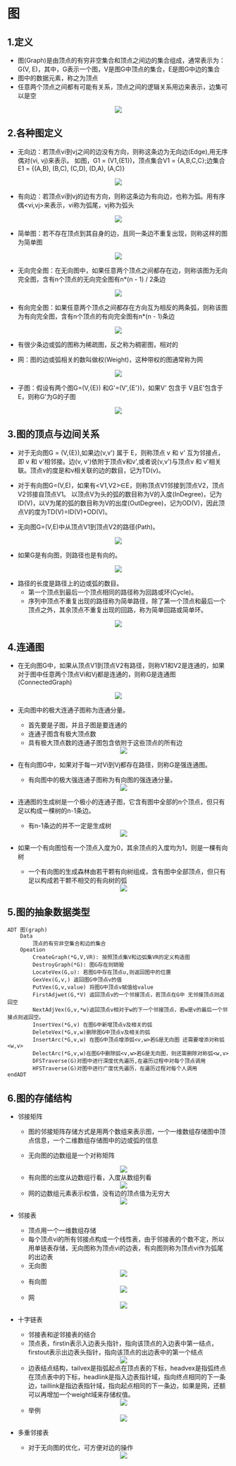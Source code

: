 # 图
## 1.定义
+ 图(Graph)是由顶点的有穷非空集合和顶点之间边的集合组成，通常表示为：G(V, E)，其中，G表示一个图，V是图G中顶点的集合，E是图G中边的集合
+ 图中的数据元素，称之为顶点
+ 任意两个顶点之间都有可能有关系，顶点之间的逻辑关系用边来表示，边集可以是空

<div align=center><img src="https://github.com/Upmerge/Daily/blob/master/1.DataStructuresAndAlgorithms/0.DataStructures/0.Note/image/45.PNG"/></div>

## 2.各种图定义
+ 无向边：若顶点vi到vj之间的边没有方向，则称这条边为无向边(Edge),用无序偶对(vi, vj)来表示。
如图，G1 = (V1,{E1})，顶点集合V1 = {A,B,C,C};边集合E1 = {(A,B), (B,C), (C,D), (D,A), (A,C)}

<div align=center><img src="https://github.com/Upmerge/Daily/blob/master/1.DataStructuresAndAlgorithms/0.DataStructures/0.Note/image/46.PNG"/></div>

+ 有向边：若顶点vi到vj的边有方向，则称这条边为有向边，也称为弧。用有序偶<vi,vj>来表示，vi称为弧尾，vj称为弧头

<div align=center><img src="https://github.com/Upmerge/Daily/blob/master/1.DataStructuresAndAlgorithms/0.DataStructures/0.Note/image/47.PNG"/></div>

+ 简单图：若不存在顶点到其自身的边，且同一条边不重复出现，则称这样的图为简单图

<div align=center><img src="https://github.com/Upmerge/Daily/blob/master/1.DataStructuresAndAlgorithms/0.DataStructures/0.Note/image/48.PNG"/></div>

+ 无向完全图：在无向图中，如果任意两个顶点之间都存在边，则称该图为无向完全图，含有n个顶点的无向完全图有n*(n - 1) / 2条边

<div align=center><img src="https://github.com/Upmerge/Daily/blob/master/1.DataStructuresAndAlgorithms/0.DataStructures/0.Note/image/49.PNG"/></div>

+ 有向完全图：如果任意两个顶点之间都存在方向互为相反的两条弧，则称该图为有向完全图，含有n个顶点的有向完全图有n*(n - 1)条边

<div align=center><img src="https://github.com/Upmerge/Daily/blob/master/1.DataStructuresAndAlgorithms/0.DataStructures/0.Note/image/50.PNG"/></div>

+ 有很少条边或弧的图称为稀疏图，反之称为稠密图，相对的

+ 网：图的边或弧相关的数叫做权(Weight)，这种带权的图通常称为网

<div align=center><img src="https://github.com/Upmerge/Daily/blob/master/1.DataStructuresAndAlgorithms/0.DataStructures/0.Note/image/51.PNG"/></div>

+ 子图：假设有两个图G=(V,{E}) 和G'=(V',{E'})，如果V' 包含于 V且E'包含于E，则称G'为G的子图

<div align=center><img src="https://github.com/Upmerge/Daily/blob/master/1.DataStructuresAndAlgorithms/0.DataStructures/0.Note/image/52.PNG"/></div>

## 3.图的顶点与边间关系

+ 对于无向图G = (V,{E}),如果边(v,v') 属于 E，则称顶点 v 和 v' 互为邻接点，即 v 和 v'相邻接。边(v, v')依附于顶点v和v',或者说(v,v')与顶点v 和 v'相关联。顶点v的度是和v相关联的边的数目，记为TD(v)。 

+ 对于有向图G=(V,E)，如果有<V1,V2>∈E，则称顶点V1邻接到顶点V2，顶点V2邻接自顶点V1。
以顶点V为头的弧的数目称为V的入度(InDegree)，记为ID(V)，以V为尾的弧的数目称为V的出度(OutDegree)，记为OD(V)，因此顶点V的度为TD(V)=ID(V)+OD(V)。

+ 无向图G=(V,E)中从顶点V1到顶点V2的路径(Path)。

<div align=center><img src="https://github.com/Upmerge/Daily/blob/master/1.DataStructuresAndAlgorithms/0.DataStructures/0.Note/image/53.PNG"/></div>

+ 如果G是有向图，则路径也是有向的。

<div align=center><img src="https://github.com/Upmerge/Daily/blob/master/1.DataStructuresAndAlgorithms/0.DataStructures/0.Note/image/54.PNG"/></div>

+ 路径的长度是路径上的边或弧的数目。
    + 第一个顶点到最后一个顶点相同的路径称为回路或环(Cycle)。
    + 序列中顶点不重复出现的路径称为简单路径，除了第一个顶点和最后一个顶点之外，其余顶点不重复出现的回路，称为简单回路或简单环。

<div align=center><img src="https://github.com/Upmerge/Daily/blob/master/1.DataStructuresAndAlgorithms/0.DataStructures/0.Note/image/55.PNG"/></div>

## 4.连通图

+ 在无向图G中，如果从顶点V1到顶点V2有路径，则称V1和V2是连通的，如果对于图中任意两个顶点Vi和Vj都是连通的，则称G是连通图(ConnectedGraph)

<div align=center><img src="https://github.com/Upmerge/Daily/blob/master/1.DataStructuresAndAlgorithms/0.DataStructures/0.Note/image/56.PNG"/></div>

+ 无向图中的极大连通子图称为连通分量。
    + 首先要是子图，并且子图是要连通的
    + 连通子图含有极大顶点数
    + 具有极大顶点数的连通子图包含依附于这些顶点的所有边

    <div align=center><img src="https://github.com/Upmerge/Daily/blob/master/1.DataStructuresAndAlgorithms/0.DataStructures/0.Note/image/57.PNG"/></div>

+ 在有向图G中，如果对于每一对Vi到Vj都存在路径，则称G是强连通图。
    + 有向图中的极大强连通子图称为有向图的强连通分量。

    <div align=center><img src="https://github.com/Upmerge/Daily/blob/master/1.DataStructuresAndAlgorithms/0.DataStructures/0.Note/image/58.PNG"/></div>

+ 连通图的生成树是一个极小的连通子图，它含有图中全部的n个顶点，但只有足以构成一棵树的n-1条边。
    + 有n-1条边的并不一定是生成树

    <div align=center><img src="https://github.com/Upmerge/Daily/blob/master/1.DataStructuresAndAlgorithms/0.DataStructures/0.Note/image/59.PNG"/></div>

+ 如果一个有向图恰有一个顶点入度为0，其余顶点的入度均为1，则是一棵有向树
    + 一个有向图的生成森林由若干颗有向树组成，含有图中全部顶点，但只有足以构成若干颗不相交的有向树的弧

    <div align=center><img src="https://github.com/Upmerge/Daily/blob/master/1.DataStructuresAndAlgorithms/0.DataStructures/0.Note/image/60.PNG"/></div>

## 5.图的抽象数据类型
~~~
ADT 图(graph)
    Data
        顶点的有穷非空集合和边的集合
    Opeation
        CreateGraph(*G,V,VR): 按照顶点集V和边弧集VR的定义构造图
        DestroyGraph(*G): 图G存在则销毁
        LocateVex(G,u): 若图G中存在顶点u,则返回图中的位置
        GexVex(G,v,) 返回图G中顶点v的值
        PutVex(G,v,value) 将图G中顶点v赋值给value
        FirstAdjwet(G,*V) 返回顶点v的一个邻接顶点，若顶点在G中 无邻接顶点则返回空
        NextAdjVex(G,v,*w)返回顶点v相对于w的下一个邻接顶点，若w是v的最后一个邻接点则返回空。
        InsertVex(*G,v) 在图G中新增顶点v及相关的弧
        DeleteVex(*G,v,w)删除图G中顶点v及相关的弧
        InsertArc(*G,v,w) 在图G中顶点增添弧<v,w>若G是无向图 还需要增添对称弧<w,v>
        DelectArc(*G,v,w)在图G中删除弧<v,w>若G是无向图，则还需删除对称弧<w,v>
        DFSTraverse(G)对图中进行深度优先遍历,在遍历过程中对每个顶点调用
        HFSTraverse(G)对图中进行广度优先遍历，在遍历过程对每个人调用
endADT
~~~

## 6.图的存储结构
+ 邻接矩阵
    + 图的邻接矩阵存储方式是用两个数组来表示图，一个一维数组存储图中顶点信息，一个二维数组存储图中的边或弧的信息

    + 无向图的边数组是一个对称矩阵

    <div align=center><img src="https://github.com/Upmerge/Daily/blob/master/1.DataStructuresAndAlgorithms/0.DataStructures/0.Note/image/61.PNG"/></div>

    + 有向图的出度从边数组行看，入度从数组列看

    <div align=center><img src="https://github.com/Upmerge/Daily/blob/master/1.DataStructuresAndAlgorithms/0.DataStructures/0.Note/image/62.PNG"/></div>

    + 网的边数组元素表示权值，没有边的顶点值为无穷大

    <div align=center><img src="https://github.com/Upmerge/Daily/blob/master/1.DataStructuresAndAlgorithms/0.DataStructures/0.Note/image/63.PNG"/></div>

+ 邻接表
    + 顶点用一个一维数组存储
    + 每个顶点vi的所有邻接点构成一个线性表，由于邻接表的个数不定，所以用单链表存储，无向图称为顶点vi的边表，有向图则称为顶点vi作为弧尾的出边表
    + 无向图

    <div align=center><img src="https://github.com/Upmerge/Daily/blob/master/1.DataStructuresAndAlgorithms/0.DataStructures/0.Note/image/64.PNG"/></div>


    + 有向图

    <div align=center><img src="https://github.com/Upmerge/Daily/blob/master/1.DataStructuresAndAlgorithms/0.DataStructures/0.Note/image/65.PNG"/></div>

    + 网
            
    <div align=center><img src="https://github.com/Upmerge/Daily/blob/master/1.DataStructuresAndAlgorithms/0.DataStructures/0.Note/image/66.PNG"/></div>

+ 十字链表
    + 邻接表和逆邻接表的结合
    + 顶点表，firstin表示入边表头指针，指向该顶点的入边表中第一结点，firstout表示出边表头指针，指向该顶点的出边表中的第一个结点
                
    <div align=center><img src="https://github.com/Upmerge/Daily/blob/master/1.DataStructuresAndAlgorithms/0.DataStructures/0.Note/image/67.PNG"/></div>

    + 边表结点结构，tailvex是指弧起点在顶点表的下标，headvex是指弧终点在顶点表中的下标，headlink是指入边表指针域，指向终点相同的下一条边，taillink是指边表指针域，指向起点相同的下一条边，如果是网，还额可以再增加一个weight域来存储权值。
                    
    <div align=center><img src="https://github.com/Upmerge/Daily/blob/master/1.DataStructuresAndAlgorithms/0.DataStructures/0.Note/image/68.PNG"/></div>

    + 举例

    <div align=center><img src="https://github.com/Upmerge/Daily/blob/master/1.DataStructuresAndAlgorithms/0.DataStructures/0.Note/image/69.PNG"/></div>

+ 多重邻接表
    + 对于无向图的优化，可方便对边的操作

    <div align=center><img src="https://github.com/Upmerge/Daily/blob/master/1.DataStructuresAndAlgorithms/0.DataStructures/0.Note/image/70.PNG"/></div>


